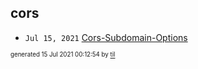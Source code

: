 ## cors


* <code>Jul 15, 2021</code> [Cors-Subdomain-Options](2021-07-15T00-08-24-cors-subdomain-options.md)

<sup><sub>generated 15 Jul 2021 00:12:54 by <a href='https://github.com/senorprogrammer/til'>til</a></sub></sup>
